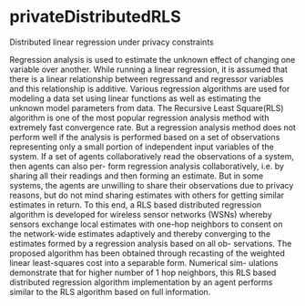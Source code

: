 # privateDistributedRLS
Distributed linear regression under privacy constraints

Regression analysis is used to estimate the unknown effect of changing
one variable over another. While running a linear regression, it is assumed
that there is a linear relationship between regressand and regressor variables
and this relationship is additive. Various regression algorithms are used for
modeling a data set using linear functions as well as estimating the unknown
model parameters from data. The Recursive Least Square(RLS) algorithm
is one of the most popular regression analysis method with extremely fast
convergence rate. But a regression analysis method does not perform well if
the analysis is performed based on a set of observations representing only a
small portion of independent input variables of the system. If a set of agents
collaboratively read the observations of a system, then agents can also per-
form regression analysis collaboratively, i.e. by sharing all their readings and
then forming an estimate. But in some systems, the agents are unwilling
to share their observations due to privacy reasons, but do not mind sharing
estimates with others for getting similar estimates in return. To this end, a
RLS based distributed regression algorithm is developed for wireless sensor
networks (WSNs) whereby sensors exchange local estimates with one-hop
neighbors to consent on the network-wide estimates adaptively and thereby
converging to the estimates formed by a regression analysis based on all ob-
servations. The proposed algorithm has been obtained through recasting of
the weighted linear least-squares cost into a separable form. Numerical sim-
ulations demonstrate that for higher number of 1 hop neighbors, this RLS
based distributed regression algorithm implementation by an agent performs
similar to the RLS algorithm based on full information.
